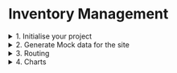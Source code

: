 # Inventory Management

<details>
<summary>
1. Initialise your project
</summary>

1.1 Bootstrap your project

```sh
bun create vite@latest
```
I chose react, javascript-swc.

1.2 Install additionally required packages and dependencies (I kept adding as i went on about building the project)- 

```sh
bun add @mui/material @emotion/react @emotion/styled @mui/icons-material react-router-dom @reduxjs/toolkit react-redux recharts 
```

</details>

<details>
<summary>
2. Generate Mock data for the site
</summary>

I used [Mockaroo](https://mockaroo.com/) for generating mock data, which fortunately contained US hospitals data. I also used [Supabase](https://supabase.com/) to create a public database table with the mock data.

Schema: 
```
A postgreSQL schema with example
devices = {"deviceType":"Infusion pump","deviceID":"DEV08","serialNo":"4879338850","deviceLocationWard":"Operating Room","facilityID":"1861678757","status":"Offline","batteryLevel":11,"installationDate":"18/12/2023","lastServiceDate":"18/10/2024","amcExpiryDate":"15/06/2025"}

const facilities = [{"facilityNPI":"1558573386","facilityName":"MERCY HOSPITAL SPRINGFIELD","facilityType":"Hospital","city":"SPRINGFIELD","address":"1235 E CHEROKEE ST ","personInCharge":"Law Moysey","contactPIC":"554-14-8011","emailPIC":"lmoysey0@china.com.cn","deviceCount":22}]

serviceVisits = {"id":"SV01","deviceID":"DEV0[1-15]","serialNo":"2699738387","facilityNPI":"1124266762","date":"21/03/2025","engineer":"Derrik Leggis","purpose":"Preventive","notes":"Electrode connections cleaned.","attachments":"service_report_001.pdf","nextServiceDate":"16/08/2025"}

amcContract = {
    id: "AMC001",
    deviceId: "DEV001",
    serialNo: 2699738387,
    deviceName: "VentMax Pro 3000",
    "facilityNPI":"1124266762",
    contractType: "AMC",
    startDate: "2023-06-01",
    endDate: "2024-06-01",
    status: "Active",
    cost: 12000,
    vendor: "MedTech Solutions Inc.", \\ taken from an array of vendors
    terms: "Quarterly maintenance visits, 24/7 emergency support, parts replacement included",
  }

facilitiesNPI is a foreign key from facilities to visits, amcContract and devices
serialNo is foreign key from devices to serviceVisits, amcContract
deviceID is foreign key from devices to amcContract, 
```

<details>
<summary>
2.1 Facilities
</summary>
<img src="backend\Facilities data fields.PNG">
</details>

<details>
<summary>
2.2 Devices
</summary>

I took 15 device types => `[X-ray machine, Ultrasound machine, MRI machine, CT scanner, Defibrillator, Ventilator, EKG machine, Infusion pump, Anesthesia machine, Blood pressure monitor, Pulse oximeter, Surgical laser, Autoclave, Electrocardiograph, Nebulizer]`

Distributed in 10 different wards => `[Emergency Room, Intensive Care Unit, Operating Room, Pediatrics Ward, Cardiology Ward, Radiology Department, Labor and Delivery, Neurology Ward, Orthopedics Ward, Oncology Ward]`

<img src="backend/Devicedistribution in wards.PNG">

And these are the device details/fields, each `deviceType` pertaining to a unique `deviceID` -

<img src="backend/Device data fields.PNG">

According to my mock data of `facilities` - 100 in number, which had `number of devices` ranging from 7 to 44 which i set on a whim, the total number of devices came to be `2505`, but the limit on `Mockaroo` is max 1000 free rows.

```js
const totalDeviceCount = facilities.reduce((total, facility) => {
    return total + facility.deviceCount;
}, 0);
console.log(`Total deviceCount: ${totalDeviceCount}`); //2505
```

</details>

<details>
<summary>
2.3 Service Visits
</summary>
<img src="backend\Facilities data fields.PNG">

Notes and attachment field values are taken randomly from -

```js
const Notes = [
All systems functioning normally., 
Replaced air filters and calibrated sensors.,
Display flickering issue reported., 
Investigating potential LCD panel failure., 
Ordered replacement parts.,
Battery test passed. Electrode pads checked and replaced.,
Device not powering on. Suspected power supply failure. Scheduled for emergency repair.,
New software update installed. System recalibrated. Staff training provided on new features.,
Electrode connections cleaned., 
Software updated to latest version.,
Gas flow irregularities reported. Requires immediate attention before next surgery.]

const attachments = ["service_report_001.pdf", "maintenance_report_001.pdf", "calibration_cert_001.pdf", "installation_guide_001.pdf", "training_materials_001.pdf", "battery_test_001.pdf","diagnostic_report_001.pdf"]
```
</details>

<details>
<summary>
2.4 Postgres Database
</summary>
After much pondering and searching, i built a postgres database on [Tonic Fabricate](https://fabricate.tonic.ai/) with this schema (and some tweakings) and build api on top of it.

```sql
-- Create the device types table
CREATE TABLE device_types (
    deviceID VARCHAR(6) PRIMARY KEY CHECK (deviceID GLOB 'DEV00[1-9]' OR deviceID GLOB 'DEV01[0-5]'),
    deviceName VARCHAR(100) NOT NULL UNIQUE
);

-- Create the facilities table
CREATE TABLE facilities (
    facilityNPI VARCHAR(15) PRIMARY KEY,
    facilityID VARCHAR(3) GENERATED ALWAYS AS (SUBSTR(facilityNPI, 1, 3)) STORED NOT NULL,
    facilityName VARCHAR(255) NOT NULL,
    city VARCHAR(100),
    address VARCHAR(255),
    personInCharge VARCHAR(100),
    contactPIC VARCHAR(15),
    emailPIC VARCHAR(100),
    deviceCount INT,
    CONSTRAINT unique_facilityID UNIQUE (facilityID)  -- Ensure facilityID is unique
);

-- Create the devices table
CREATE TABLE devices (
    serialNo VARCHAR(15) PRIMARY KEY,  -- Unique identifier for devices
    deviceID VARCHAR(6) NOT NULL CHECK (deviceID GLOB 'DEV00[1-9]' OR deviceID GLOB 'DEV01[0-5]'),
    facilityNPI VARCHAR(15) REFERENCES facilities(facilityNPI) ON DELETE CASCADE,  -- Link to facilities
    facilityID VARCHAR(3) GENERATED ALWAYS AS (SUBSTR(facilityNPI, 1, 3)) STORED NOT NULL,  -- Auto-generated from NPI
    status VARCHAR(15),
    contractType VARCHAR(3),
    batteryLevel INT CHECK (batteryLevel BETWEEN 0 AND 100),
    installationDate DATE,
    lastServiceDate DATE,
    qrCode VARCHAR(255)
);

-- Create the serviceVisits table
CREATE TABLE serviceVisits (
    id VARCHAR(10) PRIMARY KEY,
    serialNo VARCHAR(15) REFERENCES devices(serialNo) ON DELETE CASCADE,  -- Link to devices
    facilityNPI VARCHAR(15) REFERENCES facilities(facilityNPI) ON DELETE CASCADE,  -- Link to facilities
    facilityID VARCHAR(3) REFERENCES facilities(facilityID) ON DELETE CASCADE,  -- Link to facilities
    date DATE,
    engineer VARCHAR(100),
    purpose VARCHAR(15),  -- Limited to small array of words
    notes TEXT,
    attachments VARCHAR(255),
    nextServiceDate DATE
);

-- Create the contracts table
CREATE TABLE contracts (
    id VARCHAR(10) PRIMARY KEY,
    serialNo VARCHAR(15) REFERENCES devices(serialNo) ON DELETE CASCADE,  -- Link to devices
    contractType VARCHAR(3),  -- This can be a reference to a predefined set of contract types
    startDate DATE,
    expiryDate DATE,
    status VARCHAR(50),
    cost INT CHECK (cost BETWEEN 100 AND 999),
    vendor VARCHAR(100),
    terms TEXT
);
```
</details>
<details>
<summary>
2.5 API
</summary>
I build `api` on top of this postgres database.

```js
api
  // List all facilities
  .get('/facilities')
  // Get a single facility
  .get('/facilities/:id')
  // List all service visits
  .get('/services')
  .get('/services/:id')
  // Get a single service visit by serialNo and facilityNPI (composite key)
  .get('/services/:facilityID/:serialNo')
  // List all devices
  .get('/devices')
  // Get a single device by serialNo
  .get('/devices/:serialNo')
  // List all contracts
  .get('/contracts')
  // Get a single contract by id
  .get('/contracts/:id')
```
</details>

<details>
<summary>
2.6 Localstorage
</summary>

I had trouble with the api_key, so for shortage of time, copied all the generated data from my mock databse in `data` folder, and saved it in `localStorage`.

```js
// localStorageAPI.js
// common skeleton for using in Slice creation for redux store
const createAPI = (storageKey, initialData) => ({
    getAll: () => getFromStorage(storageKey, initialData),
    create: (item) => {
        const items = createAPI(storageKey, initialData).getAll();
        items.push(item);
        saveToStorage(storageKey, items);
        return item;
    },
    update: (id, updatedItem) => {
        const items = createAPI(storageKey, initialData).getAll();
        const index = items.findIndex(i => i.id === id);
        if (index !== -1) {
            items[index] = { ...items[index], ...updatedItem };
            saveToStorage(storageKey, items);
        }
        return updatedItem;
    },
    delete: (id) => {
        const items = createAPI(storageKey, initialData).getAll();
        const filteredItems = items.filter(i => i.id !== id);
        saveToStorage(storageKey, filteredItems);
        return true;
    }
});
// Creating specific APIs for each data type
export const facilityAPI = createAPI(STORAGE_KEYS.FACILITIES, facilities);
export const deviceAPI = createAPI(STORAGE_KEYS.DEVICES, devices);
export const serviceVisitAPI = createAPI(STORAGE_KEYS.SERVICE_VISITS, serviceVisits);
export const contractAPI = createAPI(STORAGE_KEYS.AMC_CONTRACTS, contracts);
```

</details>
</details>

</details>

<details>
<summary>
3. Routing
</summary>

Set up basic routing in `App.jsx` and Charts/Analytics in `Dashboard.jsx`.

```js
// App.jsx
<Routes>
  <Route path="/" element={<Dashboard />} />
  <Route path="/inventory" element={<DeviceInventory />} />
  <Route path="/installation" element={<InstallationTraining />} />
  <Route path="/service" element={<ServiceVisits />} />
  <Route path="/amc" element={<AMCTracker />} />
  <Route path="/alerts" element={<Alerts />} />
</Routes>
```

```js
// Dashboard.jsx
<div className="charts-container">      
  <AMCExpiryChart />
  <DeviceStatusChart />
  <FacilityDevicesChart />
  <ServiceVisitsChart />
  <BatteryLevelChart />
</div>
```

```js
// Sidebar.jsx
const menuItems = [
  { text: "Dashboard", icon: DashboardIcon, path: "/" },
  { text: "Device Inventory", icon: InventoryIcon, path: "/inventory" },
  { text: "Installation & Training", icon: BuildIcon, path: "/installation" },
  { text: "Service Visits", icon: AssignmentIcon, path: "/service" },
  { text: "AMC/CMC Tracker", icon: DescriptionIcon, path: "/amc" },
  { text: "Alerts & Photos", icon: WarningIcon, path: "/alerts" },
]

<Drawer>
  <List>
    {menuItems.map((item) => (
      <ListItem key={item.text} disablePadding>
        <ListItemButton selected={location.pathname === item.path} onClick={() => navigate(item.path)}>
          <ListItemIcon>
            <item.icon />
          </ListItemIcon>
          <ListItemText primary={item.text} />
        </ListItemButton>
      </ListItem>
    ))}
  </List>
</Drawer>
```

</details>


<details>
<summary>
4. Charts
</summary>
I have used [Recharts](https://recharts.org/) to create the charts.

<details>
<summary>
4.1 Device Status
</summary>
Tells us the data/ratio about how many devices are `online`, `offline` or need `maintainence` by building a pie chart.
All the charts are in `src/components/Charts/` folder.

```js
// DeviceStatusChart.js
const COLORS = { // for respresenting the pie chart
  online: "#4caf50",
  offline: "#f44336",
  maintenance: "#ff9800",
}

const DeviceStatusChart = () => {
  // Fetch devices data from the redux store
  const devicesState = useSelector((state) => state.devices)
  const devices = [...devicesState] // Ensure devices is an array for the chart to work correctly

  const statusData = React.useMemo(() => {
    // Kee track of the status of each device
    let statusCount = {};
    for(const device of devices) {
      if (!device.status) {
        console.warn("Device without status found:", device);
        continue; // Skip devices without a status
      }
      statusCount[device.status] = (statusCount[device.status] || 0) + 1;
    }

    return Object.entries(statusCount).map(([status, count]) => ({
      name: status,
      value: count,
      color: COLORS[status.toLowerCase()],
    }))
  }, [devices])

  ...
    <PieChart>
      <Pie
        data={statusData}
        cx="50%"
        cy="50%"
        labelLine={false}
        label={({ name, percent }) => `${name} ${(percent * 100).toFixed(0)}%`}
        outerRadius={80}
        fill="#8884d8"
        dataKey="value"
      >
        {statusData.map((entry, index) => (
          <Cell key={`cell-${index}`} fill={entry.color} />
        ))}
      </Pie>
      <Tooltip content={<CustomTooltip />} />
      <Legend />
    </PieChart>
}

```

</details>

<details>
<summary>
4.2 Facility and Devices Chart
</summary>
It depicts the number of devices in each facilty.

```js
// FacilityDeviceChart.js

const FacilityDeviceChart = () => {
  const devicesData = useSelector((state) => state.devices)
  const facilities = useSelector((state) => state.facilities.facilities)

  const chartData = React.useMemo(() => {
    let facilityDeviceCount = {}

    for(const device of devicesData) {      
        facilityDeviceCount[device.facilityName] = (facilityDeviceCount[device.facilityName] || 0) + 1
    }

    return facilities
      .map((facility) => ({
        name: facility.facilityName.length > 20 ? facility.facilityName.substring(0, 15) + "..." : facility.facilityName,
        fullName: facility.facilityName,
        city: facility.city,
        npi: facility.facilityNPI,
        deviceCount: facility.deviceCount || 0,
      }))
      .sort((a, b) => b.id - a.id) // Sort by what you want, e.g., deviceCount
  }, [devicesData, facilities])

  const CustomTooltip = ({ active, payload, label }) => {
    if (active && payload && payload.length) {
      const data = payload[0].payload
      return (
        <Box
          sx={{
            bgcolor: "background.paper",
            p: 2,
            border: 1,
            borderColor: "divider",
            borderRadius: 1,
            boxShadow: 2,
          }}
        >
          <Typography variant="subtitle2" gutterBottom>
            {data.fullName}
          </Typography>
          <Typography variant="body2">City: {data.city}</Typography>
          <Typography variant="body2">FacilityNPI: {data.npi}</Typography>
          <Typography variant="body2">Devices: {data.deviceCount}</Typography>
        </Box>
      )
    }
    return null
  }
  ...
    <ResponsiveContainer width="100%" height={350}>
      <BarChart data={chartData}>
        <CartesianGrid strokeDasharray="3 3" />
        <XAxis dataKey="name" angle={-45} textAnchor="end" height={100} fontSize={10} />
        <YAxis />
        <Tooltip content={<CustomTooltip />} />
        <Bar dataKey="deviceCount" fill="#2196f3" />
      </BarChart>
    </ResponsiveContainer>
}

```

</details>

<details>
<summary>
4.2 Service Visits Chart
</summary>
It depicts the service visits each month alongwith the purpose of visit.

```js
// ServiceVisitsChart.js

const ServiceVisitsChart = () => {  
  const serviceVisits = useSelector((state) => state.services)
  const chartData = React.useMemo(() => {
    const data = serviceVisits.reduce((acc, visit) => {
      const year = new Date(visit.date).getFullYear();
      const month = new Date(visit.date).toLocaleString('default', { month: 'long' }) + ' ' + year;
      if (!acc[month]) {
        acc[month] = { month };
      }
      acc[month][visit.purpose] = (acc[month][visit.purpose] || 0) + 1;
      console.log("acc: ", acc, typeof acc);
      return acc;
      
    }, {});
    // console.log(data);

    return Object.values(data).map(item => ({
      ...item,
      Preventive: item.Preventive || 0,
      Breakdown: item.Breakdown || 0,
    })).sort((a, b) => new Date(a.month) - new Date(b.month)); // Sort according to date/month-year
  }, [serviceVisits]);
  ...
    <ResponsiveContainer width="100%" height={350}>
      <BarChart data={chartData}>
        <CartesianGrid strokeDasharray="3 3" />
        <XAxis dataKey="month" angle={-45} textAnchor="end" height={100} fontSize={10} />
        <YAxis />
        <Tooltip content={<CustomTooltip />} />
        <Legend />
        <Bar dataKey="Preventive" stackId="a" fill="#4caf50" />
        <Bar dataKey="Breakdown" stackId="a" fill="#f44336" />
      </BarChart>
    </ResponsiveContainer>
}

```

</details>
</details>